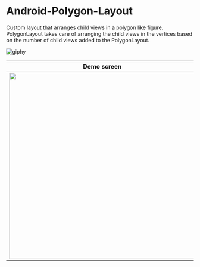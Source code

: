 # Android-Polygon-Layout
Custom layout that arranges child views in a polygon like figure. PolygonLayout takes care of arranging the child views in the vertices based  on the number of child views added to the PolygonLayout.

![giphy](https://cloud.githubusercontent.com/assets/6428994/16331814/ec3ef44e-39f2-11e6-97b0-861847715944.gif)

Demo screen   | With 5 child views | With 4 child views   | With 3 child views | With 2 child views
------------- | ------------- | ------------- | ------------- | ------------- 
<img  src="https://cloud.githubusercontent.com/assets/6428994/16318359/27918822-398f-11e6-8f49-23b451334a6b.png" widht="500" height="500"  />  | <img src="https://cloud.githubusercontent.com/assets/6428994/16318358/27916efa-398f-11e6-9435-190258adb40f.png"  widht="500" height="500"  /> | <img src="https://cloud.githubusercontent.com/assets/6428994/16318360/2791ec90-398f-11e6-828e-68b2b7426188.png"  widht="500" height="500"  /> | <img src="https://cloud.githubusercontent.com/assets/6428994/16318361/27964e70-398f-11e6-9343-ac4ce8e6b1b7.png"  widht="500" height="500"  /> |<img src="https://cloud.githubusercontent.com/assets/6428994/16318357/2791565e-398f-11e6-980e-c7b66fe71975.png"  widht="500" height="500"  />



